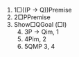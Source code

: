 <ol id="proof-lines" role="list"><li class="proof-line" data-line-number="1" data-scope-level="0" data-is-proven="true" data-is-assumption="false"><span class="line-number">1</span><span class="formula" data-formula="□((P → Q))" draggable="true">□((P → Q))</span><span class="justification">Premise</span></li><li class="proof-line" data-line-number="2" data-scope-level="0" data-is-proven="true" data-is-assumption="false"><span class="line-number">2</span><span class="formula" data-formula="□P" draggable="true">□P</span><span class="justification">Premise</span></li><li class="proof-line show-line subproof-header-collapsible" data-line-number="Show" data-scope-level="0" data-is-proven="true" data-is-assumption="false" data-is-collapsible="true" data-collapsed="true"><span class="line-number">Show</span><span class="formula" data-formula="Show: □Q" draggable="true">□Q</span><span class="justification">Goal (□I)</span></li><li class="proof-line strict-subproof-line" data-line-number="3" data-scope-level="1" data-is-proven="true" data-is-assumption="false" style="margin-left: 1.5rem;"><span class="line-number">3</span><span class="formula" data-formula="P → Q" draggable="true">P → Q</span><span class="justification">im, 1</span></li><li class="proof-line strict-subproof-line" data-line-number="4" data-scope-level="1" data-is-proven="true" data-is-assumption="false" style="margin-left: 1.5rem;"><span class="line-number">4</span><span class="formula" data-formula="P" draggable="true">P</span><span class="justification">im, 2</span></li><li class="proof-line strict-subproof-line" data-line-number="5" data-scope-level="1" data-is-proven="true" data-is-assumption="false" style="margin-left: 1.5rem;"><span class="line-number">5</span><span class="formula" data-formula="Q" draggable="true">Q</span><span class="justification">MP 3, 4</span></li></ol>
